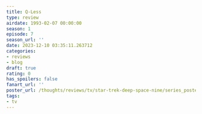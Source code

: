 ```yaml
---
title: Q-Less
type: review
airdate: 1993-02-07 00:00:00
season: 1
episode: 7
season_url: ''
date: 2023-12-10 03:35:11.263712
categories:
- reviews
- blog
draft: true
rating: 0
has_spoilers: false
fanart_url: ''
poster_url: /thoughts/reviews/tv/star-trek-deep-space-nine/series_poster.jpg
tags:
- tv
---
```


